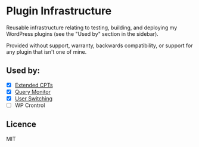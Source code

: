 # Plugin Infrastructure

Reusable infrastructure relating to testing, building, and deploying my WordPress plugins (see the "Used by" section in the sidebar).

Provided without support, warranty, backwards compatibility, or support for any plugin that isn't one of mine.

## Used by:

* [x] [Extended CPTs](https://github.com/johnbillion/extended-cpts)
* [x] [Query Monitor](https://github.com/johnbillion/query-monitor)
* [x] [User Switching](https://github.com/johnbillion/user-switching)
* [ ] WP Crontrol

## Licence

MIT
